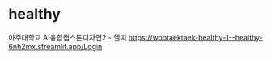 # healthy

아주대학교 AI융합캡스톤디자인2 - 헬띠
https://wootaektaek-healthy-1--healthy-6nh2mx.streamlit.app/Login
